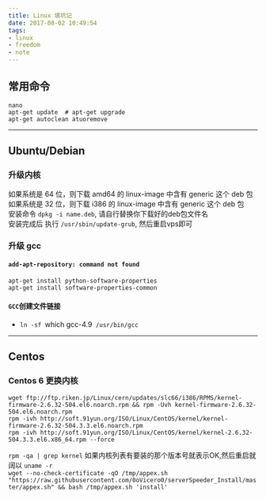 ```yaml
---
title: Linux 填坑记
date: 2017-08-02 10:49:54
tags:
- linux
- freedom
- note
---
```


## 常用命令

```shell
nano
apt-get update  # apt-get upgrade
apt-get autoclean atuoremove
```


-------------------------


## Ubuntu/Debian

### 升级内核

如果系统是 64 位，则下载 amd64 的 linux-image 中含有 generic 这个 deb 包  
如果系统是 32 位，则下载 i386 的 linux-image 中含有 generic 这个 deb 包  
安装命令 `dpkg -i name.deb`, 请自行替换你下载好的deb包文件名  
安装完成后 执行 `/usr/sbin/update-grub`, 然后重启vps即可  

### 升级 gcc

#### `add-apt-repository: command not found`  

```
apt-get install python-software-properties
apt-get install software-properties-common
```

#### `GCC`创建文件链接  

- `ln -sf `which gcc-4.9` /usr/bin/gcc`


-------------------------


## Centos

### Centos 6 更换内核

```
wget ftp://ftp.riken.jp/Linux/cern/updates/slc66/i386/RPMS/kernel-firmware-2.6.32-504.el6.noarch.rpm && rpm -Uvh kernel-firmware-2.6.32-504.el6.noarch.rpm
rpm -ivh http://soft.91yun.org/ISO/Linux/CentOS/kernel/kernel-firmware-2.6.32-504.3.3.el6.noarch.rpm
rpm -ivh http://soft.91yun.org/ISO/Linux/CentOS/kernel/kernel-2.6.32-504.3.3.el6.x86_64.rpm --force

```
 `rpm -qa | grep kernel` 如果内核列表有要装的那个版本号就表示OK,然后重启就阔以  `uname -r`  
 `wget --no-check-certificate -qO /tmp/appex.sh "https://raw.githubusercontent.com/0oVicero0/serverSpeeder_Install/master/appex.sh" && bash /tmp/appex.sh 'install'`